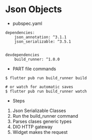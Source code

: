 # Json Objects

* pubspec.yaml

```
dependencies:
    json_annotation: ^3.1.1
    json_serializable: ^3.5.1


devdependencies
    build_runner: ^1.0.0
```

* PART file commands

```
$ flutter pub run build_runner build

# or watch for automatic saves
$ flutter pub run build_runner watch
```

* Steps

1. Json Serializable Classes
2. Run the build_runner command
3. Parses clases generic types
4. DIO HTTP gateway
5. Widget makes the request

